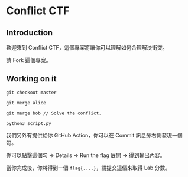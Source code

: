 # Conflict CTF

## Introduction

歡迎來到 Conflict CTF，這個專案將讓你可以理解如何合理解決衝突。

請 Fork 這個專案。

## Working on it

```
git checkout master

git merge alice

git merge bob // Solve the conflict.

python3 script.py

```

我們另外有提供給你 GitHub Action，你可以在 Commit 訊息旁右側發現一個勾。

你可以點擊這個勾 -> Details -> Run the flag 展開 -> 得到輸出內容。

當你完成後，你將得到一個 `flag{....}`，請提交這個來取得 Lab 分數。